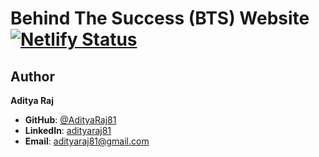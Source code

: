 
# **Behind The Success (BTS) Website** [![Netlify Status](https://api.netlify.com/api/v1/badges/eda5e766-aa68-4396-a812-90255ac41d7a/deploy-status)](https://app.netlify.com/sites/btsconsltant/deploys)


## **Author**  
**Aditya Raj**  
- **GitHub**: [@AdityaRaj81](https://github.com/AdityaRaj81)  
- **LinkedIn**: [adityaraj81](https://www.linkedin.com/in/adityaraj81)  
- **Email**: [adityaraj81@gmail.com](mailto:adityaraj81@gmail.com)  




